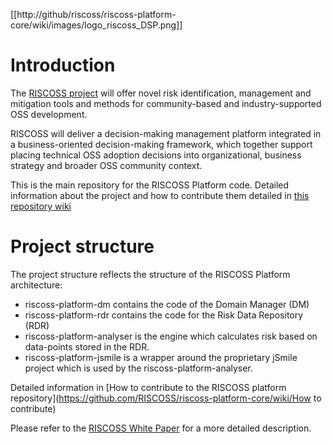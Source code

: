 [[http://github/riscoss/riscoss-platform-core/wiki/images/logo_riscoss_DSP.png]]
# Introduction

The [RISCOSS project](http://www.riscoss.eu) will offer novel risk identification, management and mitigation tools and methods for community-based and industry-supported OSS development. 

RISCOSS will deliver a decision-making management platform integrated in a business-oriented decision-making framework, which together support placing technical OSS adoption decisions into organizational, business strategy and broader OSS community context.

This is the main repository for the RISCOSS Platform code. Detailed information about the project and how to contribute them detailed in  [this repository wiki](https://github.com/RISCOSS/riscoss-platform-core/wiki)

# Project structure

The project structure reflects the structure of the RISCOSS Platform architecture:

* riscoss-platform-dm contains the code of the Domain Manager (DM)
* riscoss-platform-rdr contains the code for the Risk Data Repository (RDR)
* riscoss-platform-analyser is the engine which calculates risk based on data-points stored in the RDR.
* riscoss-platform-jsmile is a wrapper around the proprietary jSmile project which is used by the riscoss-platform-analyser.

Detailed information in  [How to contribute to the RISCOSS platform repository](https://github.com/RISCOSS/riscoss-platform-core/wiki/How to contribute) 

Please refer to the [RISCOSS White Paper](http://www.riscoss.eu/bin/download/Discover/Whitepaper/RISCOSS-Whitepaper.pdf) for a more detailed description.


